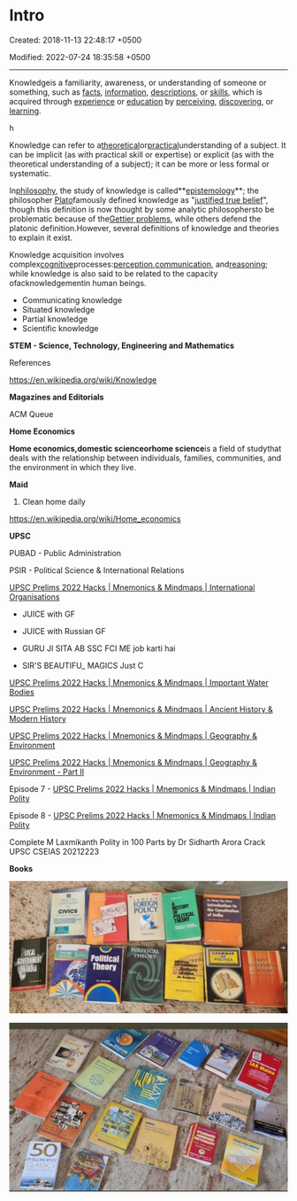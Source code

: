 # Intro

Created: 2018-11-13 22:48:17 +0500

Modified: 2022-07-24 18:35:58 +0500

---

Knowledgeis a familiarity, awareness, or understanding of someone or something, such as [facts](https://en.wikipedia.org/wiki/Fact), [information](https://en.wikipedia.org/wiki/Information), [descriptions](https://en.wikipedia.org/wiki/Description), or [skills](https://en.wikipedia.org/wiki/Skills), which is acquired through [experience](https://en.wikipedia.org/wiki/Experience) or [education](https://en.wikipedia.org/wiki/Education) by [perceiving](https://en.wikipedia.org/wiki/Perception), [discovering](https://en.wikipedia.org/wiki/Discovery_(observation)), or [learning](https://en.wikipedia.org/wiki/Learning).

h

Knowledge can refer to a[theoretical](https://en.wikipedia.org/wiki/Theoretical)or[practical](https://en.wikipedia.org/wiki/Practical)understanding of a subject. It can be implicit (as with practical skill or expertise) or explicit (as with the theoretical understanding of a subject); it can be more or less formal or systematic.



In[philosophy](https://en.wikipedia.org/wiki/Philosophy), the study of knowledge is called**[epistemology](https://en.wikipedia.org/wiki/Epistemology)**; the philosopher [Plato](https://en.wikipedia.org/wiki/Plato)famously defined knowledge as "[justified true belief](https://en.wikipedia.org/wiki/Justified_true_belief)", though this definition is now thought by some analytic philosophersto be problematic because of the[Gettier problems](https://en.wikipedia.org/wiki/Gettier_problem), while others defend the platonic definition.However, several definitions of knowledge and theories to explain it exist.



Knowledge acquisition involves complex[cognitive](https://en.wikipedia.org/wiki/Cognition)processes:[perception](https://en.wikipedia.org/wiki/Perception),[communication](https://en.wikipedia.org/wiki/Communication), and[reasoning](https://en.wikipedia.org/wiki/Reasoning); while knowledge is also said to be related to the capacity ofacknowledgementin human beings.


-   Communicating knowledge
-   Situated knowledge
-   Partial knowledge
-   Scientific knowledge



**STEM - Science, Technology, Engineering and Mathematics**



References

<https://en.wikipedia.org/wiki/Knowledge>



**Magazines and Editorials**

ACM Queue



**Home Economics**

**Home economics,domestic scienceorhome science**is a field of studythat deals with the relationship between individuals, families, communities, and the environment in which they live.



**Maid**

1.  Clean home daily



<https://en.wikipedia.org/wiki/Home_economics>



**UPSC**

PUBAD - Public Administration

PSIR - Political Science & International Relations



[UPSC Prelims 2022 Hacks | Mnemonics & Mindmaps | International Organisations](https://youtu.be/t08_LW_Du_U)
-   JUICE with GF
-   JUICE with Russian GF


-   GURU JI SITA AB SSC FCI ME job karti hai
-   SIR'S BEAUTIFU_ MAGICS Just C



[UPSC Prelims 2022 Hacks | Mnemonics & Mindmaps | Important Water Bodies](https://youtu.be/xZAmmOQwSRc)

[UPSC Prelims 2022 Hacks | Mnemonics & Mindmaps | Ancient History & Modern History](https://youtu.be/REZoXo5TqP4)

[UPSC Prelims 2022 Hacks | Mnemonics & Mindmaps | Geography & Environment](https://youtu.be/PoOfyRtWMJM)

[UPSC Prelims 2022 Hacks | Mnemonics & Mindmaps | Geography & Environment - Part II](https://youtu.be/wysaceX6BkU)

Episode 7 - [UPSC Prelims 2022 Hacks | Mnemonics & Mindmaps | Indian Polity](https://youtu.be/eZbu_MSh-p8)

Episode 8 - [UPSC Prelims 2022 Hacks | Mnemonics & Mindmaps | Indian Polity](https://youtu.be/b7VkE1CeDr8)

Complete M Laxmikanth Polity in 100 Parts by Dr Sidharth Arora Crack UPSC CSEIAS 20212223



**Books**

![-In T CIVICS Foreign Policy India Constitution Political Theory POLICY POLITICAL THEORY Ibeas Conce THEORY CENTRAL"? l', Budgets An ArWysis Intro±ction to the Constitution GRAMMAR OF POLITICS ](media/Intro-image1.jpeg)



![دها :•in* ا؟ ؤ ](media/Intro-image2.jpeg)


